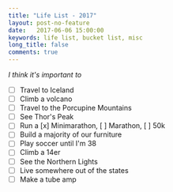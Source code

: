```yaml
---
title: "Life List - 2017"
layout: post-no-feature
date:   2017-06-06 15:00:00
keywords: life list, bucket list, misc
long_title: false
comments: true
---
```


*I think it's important to*

- [ ] Travel to Iceland
- [ ] Climb a volcano
- [ ] Travel to the Porcupine Mountains
- [ ] See Thor's Peak
- [ ] Run a [x] Minimarathon, [ ] Marathon, [ ] 50k
- [ ] Build a majority of our furniture
- [ ] Play soccer until I'm 38
- [ ] Climb a 14er
- [ ] See the Northern Lights
- [ ] Live somewhere out of the states
- [ ] Make a tube amp

